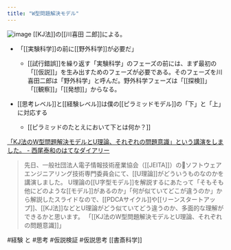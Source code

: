```yaml
---
title: "W型問題解決モデル"
---
```


![image](https://gyazo.com/390334994715674be46fc76dfc2c7989/thumb/1000)
[[KJ法]]の[[川喜田 二郎]]による。

- 「[[実験科学]]の前に[[野外科学]]が必要だ」
    - [[試行錯誤]]を繰り返す「実験科学」のフェーズの前には、まず最初の「[[仮説]]」を生み出すためのフェーズが必要である。そのフェーズを川喜田二郎は「野外科学」と呼んだ。野外科学フェーズは「[[探検]]」「[[観察]]」「[[発想]]」からなる。

- [[思考レベル]]と[[経験レベル]]は僕の[[ピラミッドモデル]]の「下」と「上」に対応する
    - [[ピラミッドのたとえにおいて下とは何か？]]

[「KJ法のW型問題解決モデルとU理論、それぞれの問題意識」という講演をしました。 - 西尾泰和のはてなダイアリー](http://d.hatena.ne.jp/nishiohirokazu/20150519/1432006437)
> 先日、一般社団法人電子情報技術産業協会（[[JEITA]]）のソフトウェアエンジニアリング技術専門委員会にて、[[U理論]]がどういうものなのかを講演しました。
> U理論の[[U字型モデル]]を解説するにあたって「そもそも他にどのような[[モデル]]があるのか」「何が似ていてどこが違うのか」から解説したスライドなので、[[PDCAサイクル]]や[[リーンスタートアップ]]、[[KJ法]]などとU理論がどう似ていてどう違うのか、多面的な理解ができるかと思います。
「[[KJ法のW型問題解決モデルとU理論、それぞれの問題意識]]」

#経験 と #思考
#仮説検証 #仮説思考
[[書斎科学]]
